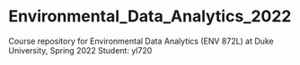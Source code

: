 # Environmental_Data_Analytics_2022

Course repository for Environmental Data Analytics (ENV 872L) at Duke University, Spring 2022
 Student: yl720